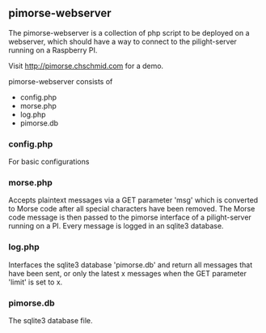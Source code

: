 ## pimorse-webserver

The pimorse-webserver is a collection of php script to be deployed on a webserver, which should have a way to connect to the pilight-server running on a Raspberry PI.

Visit http://pimorse.chschmid.com for a demo.

pimorse-webserver consists of

* config.php
* morse.php
* log.php
* pimorse.db

### config.php

For basic configurations

### morse.php

Accepts plaintext messages via a GET parameter 'msg' which is converted to Morse code after all special characters have been removed. The Morse code message is then passed to the pimorse interface of a pilight-server running on a PI. Every message is logged in an sqlite3 database.

### log.php

Interfaces the sqlite3 database 'pimorse.db' and return all messages that have been sent, or only the latest x messages when the GET parameter 'limit' is set to x.

### pimorse.db

The sqlite3 database file.

